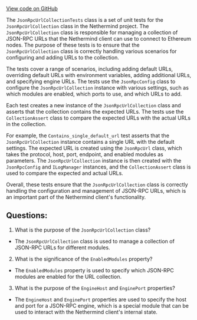 [View code on GitHub](https://github.com/NethermindEth/nethermind/src/Nethermind/Nethermind.JsonRpc.Test/JsonRpcUrlCollectionTests.cs)

The `JsonRpcUrlCollectionTests` class is a set of unit tests for the `JsonRpcUrlCollection` class in the Nethermind project. The `JsonRpcUrlCollection` class is responsible for managing a collection of JSON-RPC URLs that the Nethermind client can use to connect to Ethereum nodes. The purpose of these tests is to ensure that the `JsonRpcUrlCollection` class is correctly handling various scenarios for configuring and adding URLs to the collection.

The tests cover a range of scenarios, including adding default URLs, overriding default URLs with environment variables, adding additional URLs, and specifying engine URLs. The tests use the `JsonRpcConfig` class to configure the `JsonRpcUrlCollection` instance with various settings, such as which modules are enabled, which ports to use, and which URLs to add.

Each test creates a new instance of the `JsonRpcUrlCollection` class and asserts that the collection contains the expected URLs. The tests use the `CollectionAssert` class to compare the expected URLs with the actual URLs in the collection.

For example, the `Contains_single_default_url` test asserts that the `JsonRpcUrlCollection` instance contains a single URL with the default settings. The expected URL is created using the `JsonRpcUrl` class, which takes the protocol, host, port, endpoint, and enabled modules as parameters. The `JsonRpcUrlCollection` instance is then created with the `JsonRpcConfig` and `ILogManager` instances, and the `CollectionAssert` class is used to compare the expected and actual URLs.

Overall, these tests ensure that the `JsonRpcUrlCollection` class is correctly handling the configuration and management of JSON-RPC URLs, which is an important part of the Nethermind client's functionality.
## Questions: 
 1. What is the purpose of the `JsonRpcUrlCollection` class?
- The `JsonRpcUrlCollection` class is used to manage a collection of JSON-RPC URLs for different modules.

2. What is the significance of the `EnabledModules` property?
- The `EnabledModules` property is used to specify which JSON-RPC modules are enabled for the URL collection.

3. What is the purpose of the `EngineHost` and `EnginePort` properties?
- The `EngineHost` and `EnginePort` properties are used to specify the host and port for a JSON-RPC engine, which is a special module that can be used to interact with the Nethermind client's internal state.
